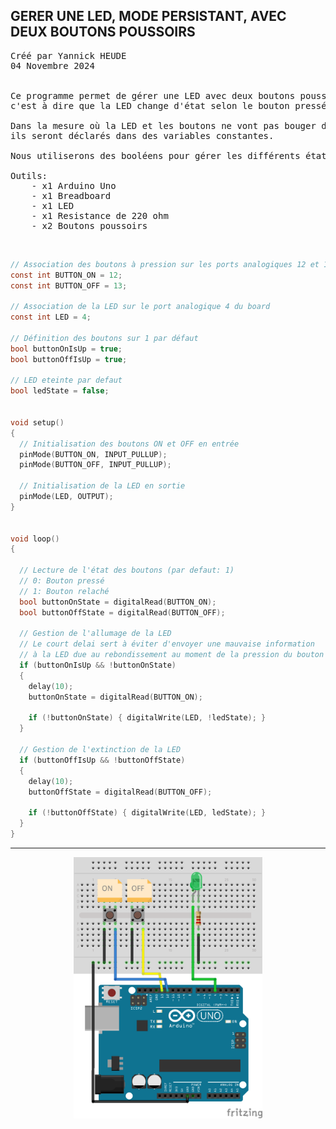 ## GERER UNE LED, MODE PERSISTANT, AVEC DEUX BOUTONS POUSSOIRS

<pre>
Créé par Yannick HEUDE
04 Novembre 2024


Ce programme permet de gérer une LED avec deux boutons poussoirs de manière persistante,
c'est à dire que la LED change d'état selon le bouton pressé.

Dans la mesure où la LED et les boutons ne vont pas bouger des ports sur lesquels ils sont connectés,
ils seront déclarés dans des variables constantes.

Nous utiliserons des booléens pour gérer les différents états des boutons et de la LED.

Outils:
    - x1 Arduino Uno
    - x1 Breadboard
    - x1 LED
    - x1 Resistance de 220 ohm
    - x2 Boutons poussoirs
</pre>

<br>

```c
// Association des boutons à pression sur les ports analogiques 12 et 13 du board Arduino
const int BUTTON_ON = 12;
const int BUTTON_OFF = 13;

// Association de la LED sur le port analogique 4 du board
const int LED = 4;

// Définition des boutons sur 1 par défaut
bool buttonOnIsUp = true;
bool buttonOffIsUp = true;

// LED eteinte par defaut
bool ledState = false;


void setup()
{
  // Initialisation des boutons ON et OFF en entrée
  pinMode(BUTTON_ON, INPUT_PULLUP);
  pinMode(BUTTON_OFF, INPUT_PULLUP);

  // Initialisation de la LED en sortie
  pinMode(LED, OUTPUT);
}


void loop()
{

  // Lecture de l'état des boutons (par defaut: 1)
  // 0: Bouton pressé
  // 1: Bouton relaché
  bool buttonOnState = digitalRead(BUTTON_ON);
  bool buttonOffState = digitalRead(BUTTON_OFF);

  // Gestion de l'allumage de la LED
  // Le court delai sert à éviter d'envoyer une mauvaise information 
  // à la LED due au rebondissement au moment de la pression du bouton
  if (buttonOnIsUp && !buttonOnState)
  {
    delay(10);
    buttonOnState = digitalRead(BUTTON_ON);

    if (!buttonOnState) { digitalWrite(LED, !ledState); }
  }

  // Gestion de l'extinction de la LED
  if (buttonOffIsUp && !buttonOffState)
  {
    delay(10);
    buttonOffState = digitalRead(BUTTON_OFF);
    
    if (!buttonOffState) { digitalWrite(LED, ledState); }
  }
}
```

---

<div align="center">
    <img
        src="https://github.com/AyckinnLisa/arduino/blob/main/LED/pics/03.png"
        style="width:60%">
</div>
